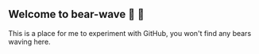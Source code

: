 ## Welcome to bear-wave :bear: :wave:

This is a place for me to experiment with GitHub, you won't find any bears waving here.
